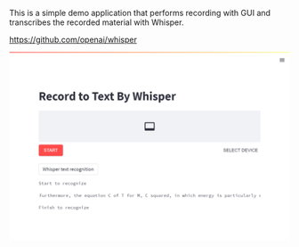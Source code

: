This is a simple demo application that performs recording with GUI and transcribes the recorded material with Whisper.

https://github.com/openai/whisper

![demo](localhost_8501_.png)